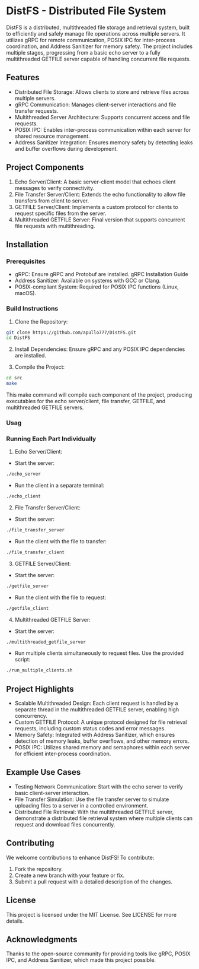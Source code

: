 # DistFS - Distributed File System
DistFS is a distributed, multithreaded file storage and retrieval system, built to efficiently and safely manage file operations across multiple servers. It utilizes gRPC for remote communication, POSIX IPC for inter-process coordination, and Address Sanitizer for memory safety. The project includes multiple stages, progressing from a basic echo server to a fully multithreaded GETFILE server capable of handling concurrent file requests.

## Features
- Distributed File Storage: Allows clients to store and retrieve files across multiple servers.
- gRPC Communication: Manages client-server interactions and file transfer requests.
- Multithreaded Server Architecture: Supports concurrent access and file requests.
- POSIX IPC: Enables inter-process communication within each server for shared resource management.
- Address Sanitizer Integration: Ensures memory safety by detecting leaks and buffer overflows during development.

## Project Components
1. Echo Server/Client: A basic server-client model that echoes client messages to verify connectivity.
2. File Transfer Server/Client: Extends the echo functionality to allow file transfers from client to server.
3. GETFILE Server/Client: Implements a custom protocol for clients to request specific files from the server.
4. Multithreaded GETFILE Server: Final version that supports concurrent file requests with multithreading.

## Installation
### Prerequisites
- gRPC: Ensure gRPC and Protobuf are installed. gRPC Installation Guide
- Address Sanitizer: Available on systems with GCC or Clang.
- POSIX-compliant System: Required for POSIX IPC functions (Linux, macOS).

### Build Instructions
1. Clone the Repository:

```bash
git clone https://github.com/apullo777/DistFS.git
cd DistFS
```

2. Install Dependencies: Ensure gRPC and any POSIX IPC dependencies are installed.

3. Compile the Project:

```bash
cd src
make
```

This make command will compile each component of the project, producing executables for the echo server/client, file transfer, GETFILE, and multithreaded GETFILE servers.


### Usag

### Running Each Part Individually

1. Echo Server/Client:

- Start the server:
```bash
./echo_server
```

- Run the client in a separate terminal:
```bash
./echo_client
```

2. File Transfer Server/Client:

- Start the server:
```bash
./file_transfer_server
```

- Run the client with the file to transfer:

```bash
./file_transfer_client
```

3. GETFILE Server/Client:

- Start the server:

```bash
./getfile_server
```

- Run the client with the file to request:

```bash
./getfile_client
```

4. Multithreaded GETFILE Server:

- Start the server:

```bash
./multithreaded_getfile_server
```

- Run multiple clients simultaneously to request files. Use the provided script:

```bash
./run_multiple_clients.sh
```

## Project Highlights
- Scalable Multithreaded Design: Each client request is handled by a separate thread in the multithreaded GETFILE server, enabling high concurrency.
- Custom GETFILE Protocol: A unique protocol designed for file retrieval requests, including custom status codes and error messages.
- Memory Safety: Integrated with Address Sanitizer, which ensures detection of memory leaks, buffer overflows, and other memory errors.
- POSIX IPC: Utilizes shared memory and semaphores within each server for efficient inter-process coordination.

## Example Use Cases
- Testing Network Communication: Start with the echo server to verify basic client-server interaction.
- File Transfer Simulation: Use the file transfer server to simulate uploading files to a server in a controlled environment.
- Distributed File Retrieval: With the multithreaded GETFILE server, demonstrate a distributed file retrieval system where multiple clients can request and download files concurrently.

## Contributing
We welcome contributions to enhance DistFS! To contribute:

1. Fork the repository.
2. Create a new branch with your feature or fix.
3. Submit a pull request with a detailed description of the changes.

## License
This project is licensed under the MIT License. See LICENSE for more details.

## Acknowledgments
Thanks to the open-source community for providing tools like gRPC, POSIX IPC, and Address Sanitizer, which made this project possible.

